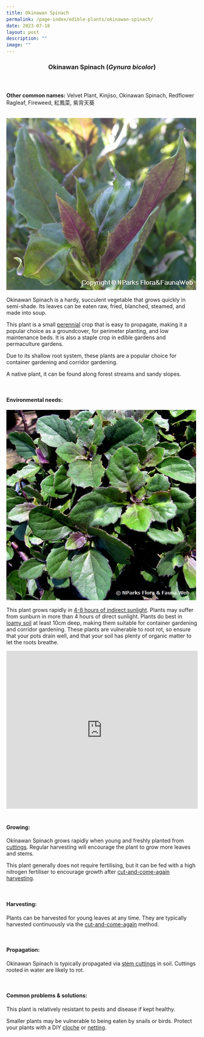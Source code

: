 ```yaml
---
title: Okinawan Spinach
permalink: /page-index/edible-plants/okinawan-spinach/
date: 2023-07-18
layout: post
description: ""
image: ""
---
```

<header>
	<h3>Okinawan Spinach (<em>Gynura bicolor</em>)</h3>
</header>
	
<section>
	<p><strong>Other common names:</strong> Velvet Plant, Kinjiso, Okinawan Spinach, Redflower Ragleaf, Fireweed, 紅鳳菜, 紫背天葵</p>
	<br>
</section>

<section>
	<img title="A closeup of Okinawan Spinach. Photo from Flora and Fauna Web." src="/images/Plants/okinawanspinach.jpeg">
	<p>Okinawan Spinach is a hardy, succulent vegetable that grows quickly in semi-shade. Its leaves can be eaten raw, fried, blanched, steamed, and made into soup.</p>
	<p>This plant is a small <a href="/learn-more-about-gardening/glossary/#p">perennial</a> crop that is easy to propagate, making it a popular choice as a groundcover, for perimeter planting, and low maintenance beds. It is also a staple crop in edible gardens and permaculture gardens.</p>
	<p>Due to its shallow root system, these plants are a popular choice for container gardening and corridor gardening.</p>
	<p>A native plant, it can be found along forest streams and sandy slopes.</p>
	<br>
</section>

<section>
	<h4>Environmental needs:</h4>
		<img title="Okinawan spinach as seen from overhead. Photo by Flora Fauna Web." src="/images/Plants/okinawan%20spinach_ffw.jpeg">
		<p>This plant grows rapidly in <a href="/page-index/horticulture-techniques/gauging-light/">4-8 hours of indirect sunlight</a>. Plants may suffer from sunburn in more than 4 hours of direct sunlight. Plants do best in <a href="/page-index/horticulture-techniques/soil/">loamy soil</a> at least 10cm deep, making them suitable for container gardening and corridor gardening. These plants are vulnerable to root rot, so ensure that your pots drain well, and that your soil has plenty of organic matter to let the roots breathe.</p>
		<iframe width="100%" height="415" src="https://www.youtube.com/embed/SfuujJwcZR8" title="YouTube video player" frameborder="0" allow="accelerometer; autoplay; clipboard-write; encrypted-media; gyroscope; picture-in-picture; web-share" allowfullscreen=""></iframe><br>
	<br>
</section>
	
<section>
	<h4>Growing:</h4>
		<p>Okinawan Spinach grows rapidly when young and freshly planted from <a href="/page-index/horticulture-techniques/propagating-by-cuttings/">cuttings</a>. Regular harvesting will encourage the plant to grow more leaves and stems.</p>
		<p>This plant generally does not require fertilising, but it can be fed with a high nitrogen fertiliser to encourage growth after <a href="/page-index/horticulture-techniques/cut-and-come-again/">cut-and-come-again harvesting</a>.</p>
	<br>
</section>

<section>
	<h4>Harvesting:</h4>
		<p>Plants can be harvested for young leaves at any time. They are typically harvested continuously via the <a href="/page-index/horticulture-techniques/cut-and-come-again/">cut-and-come-again</a> method.</p>
	<br>
</section>

<section>
	<h4>Propagation:</h4>
		<p>Okinawan Spinach is typically propagated via <a href="/page-index/horticulture-techniques/propagating-by-cuttings/">stem cuttings</a> in soil. Cuttings rooted in water are likely to rot.</p>
	<br>
</section>

<section>
	<h4>Common problems &amp; solutions:</h4>
		<p>This plant is relatively resistant to pests and disease if kept healthy.</p>
	<p>Smaller plants may be vulnerable to being eaten by snails or birds. Protect your plants with a DIY <a href="/page-index/horticulture-techniques/cloches">cloche</a> or <a href="/page-index/hardscapes/netting">netting</a>.</p>
	<br>
</section>